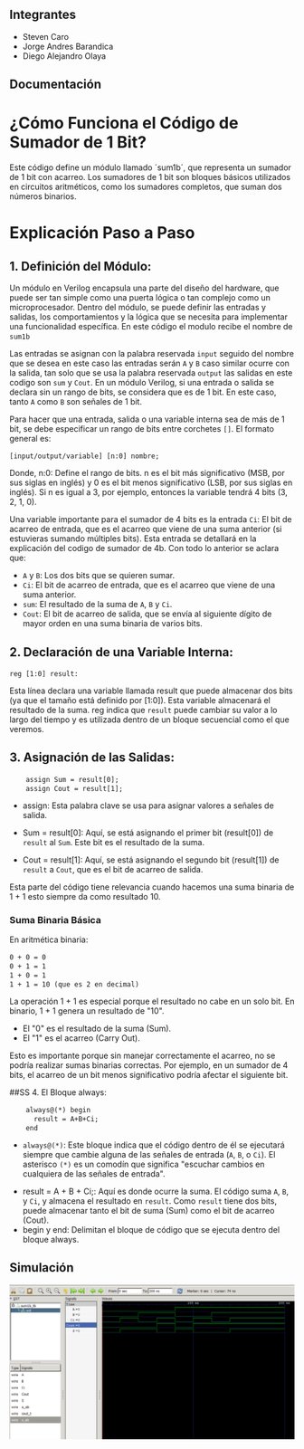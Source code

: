  ## Integrantes
* Steven Caro 
* Jorge Andres Barandica
* Diego Alejandro Olaya

 ## Documentación
 # ¿Cómo Funciona el Código de Sumador de 1 Bit?

Este código define un módulo llamado ´sum1b´, que representa un sumador de 1 bit con acarreo. Los sumadores de 1 bit son bloques básicos utilizados en circuitos aritméticos, como los sumadores completos, que suman dos números binarios.

# Explicación Paso a Paso

 ## 1. Definición del Módulo:

Un módulo en Verilog encapsula una parte del diseño del hardware, que puede ser tan simple como una puerta lógica o tan complejo como un microprocesador. Dentro del módulo, se puede definir las entradas y salidas, los comportamientos y la lógica que se necesita para implementar una funcionalidad específica. En este código el modulo recibe el nombre de `sum1b`

Las entradas se asignan con la palabra reservada `input` seguido del nombre que se desea en este caso las entradas serán `A` y `B` caso similar ocurre con la salida, tan solo que se usa la palabra reservada `output` las salidas en este codigo son `sum` y `Cout`. En un módulo Verilog, si una entrada o salida se declara sin un rango de bits, se considera que es de 1 bit. En este caso, tanto `A` como `B` son señales de 1 bit.

Para hacer que una entrada, salida o una variable interna sea de más de 1 bit, se debe especificar un rango de bits entre corchetes `[]`. El formato general es: 
```
[input/output/variable] [n:0] nombre;
```
Donde, n:0: Define el rango de bits. n es el bit más significativo (MSB, por sus siglas en inglés) y 0 es el bit menos significativo (LSB, por sus siglas en inglés). Si n es igual a 3, por ejemplo, entonces la variable tendrá 4 bits (3, 2, 1, 0).

Una variable importante para el sumador de 4 bits es la entrada `Ci`: El bit de acarreo de entrada, que es el acarreo que viene de una suma anterior (si estuvieras sumando múltiples bits). Esta entrada se detallará en la explicación del codigo de sumador de 4b. Con todo lo anterior se aclara que: 

   + `A` y `B`: Los dos bits que se quieren sumar.
   + `Ci`: El bit de acarreo de entrada, que es el acarreo que viene de una suma anterior.
   + `sum`: El resultado de la suma de `A`, `B` y `Ci`.
   + `Cout`: El bit de acarreo de salida, que se envía al siguiente dígito de mayor orden en una suma binaria de varios bits.

## 2. Declaración de una Variable Interna:
```
reg [1:0] result: 
```
Esta línea declara una variable llamada result que puede almacenar dos bits (ya que el tamaño está definido por [1:0]). Esta variable almacenará el resultado de la suma. reg indica que `result` puede cambiar su valor a lo largo del tiempo y es utilizada dentro de un bloque secuencial como el que veremos.

 ## 3. Asignación de las Salidas:
```
    assign Sum = result[0];
    assign Cout = result[1];
```
+ assign: Esta palabra clave se usa para asignar valores a señales de salida.

+ Sum = result[0]: Aquí, se está asignando el primer bit (result[0]) de `result` al `Sum`. Este bit es el resultado de la suma.
+ Cout = result[1]: Aquí, se está asignando el segundo bit (result[1]) de `result` a `Cout`, que es el bit de acarreo de salida.

Esta parte del código tiene relevancia cuando hacemos una suma binaria de 1 + 1 esto siempre da como resultado 10.

###    Suma Binaria Básica

En aritmética binaria:
```
0 + 0 = 0
0 + 1 = 1
1 + 0 = 1
1 + 1 = 10 (que es 2 en decimal)

```
La operación 1 + 1 es especial porque el resultado no cabe en un solo bit. En binario, 1 + 1 genera un resultado de "10".

+ El "0" es el resultado de la suma (Sum).
+ El "1" es el acarreo (Carry Out).

Esto es importante porque sin manejar correctamente el acarreo, no se podría realizar sumas binarias correctas. Por ejemplo, en un sumador de 4 bits, el acarreo de un bit menos significativo podría afectar el siguiente bit.

##SS 4. El Bloque always:
```
    always@(*) begin
      result = A+B+Ci;
    end
```
* `always@(*)`: Este bloque indica que el código dentro de él se ejecutará siempre que cambie alguna de las señales de entrada (`A`, `B`, o `Ci`). El asterisco `(*)` es un comodín que significa "escuchar cambios en cualquiera de las señales de entrada".
+ result = A + B + Ci;: Aquí es donde ocurre la suma. El código suma `A`, `B`, y `Ci`, y almacena el resultado en `result`. Como `result` tiene dos bits, puede almacenar tanto el bit de suma (Sum) como el bit de acarreo (Cout).
+ begin y end: Delimitan el bloque de código que se ejecuta dentro del bloque always.


## Simulación
![Sim1](./sum1b_tb.png)